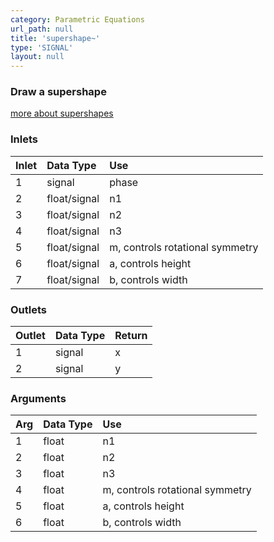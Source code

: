 ```yaml
---
category: Parametric Equations
url_path: null
title: 'supershape~'
type: 'SIGNAL'
layout: null
---
```


### Draw a supershape

[more about supershapes](http://paulbourke.net/geometry/supershape/)

### Inlets

| Inlet | Data Type    | Use                             |
|:------|:-------------|:--------------------------------|
| 1     | signal       | phase                           |
| 2     | float/signal | n1                              |
| 3     | float/signal | n2                              |
| 4     | float/signal | n3                              |
| 5     | float/signal | m, controls rotational symmetry |
| 6     | float/signal | a, controls height              |
| 7     | float/signal | b, controls width               |

### Outlets

| Outlet | Data Type | Return |
|:-------|:----------|:-------|
| 1      | signal    | x      |
| 2      | signal    | y      |

### Arguments

| Arg | Data Type | Use                             |
|:----|:----------|:--------------------------------|
| 1   | float     | n1                              |
| 2   | float     | n2                              |
| 3   | float     | n3                              |
| 4   | float     | m, controls rotational symmetry |
| 5   | float     | a, controls height              |
| 6   | float     | b, controls width               |
